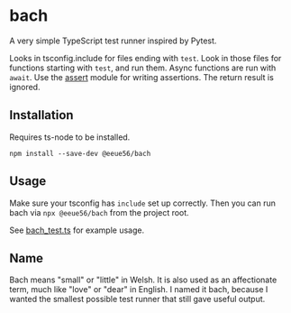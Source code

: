 # bach

A very simple TypeScript test runner inspired by Pytest.

Looks in tsconfig.include for files ending with `test`. Look in those files for functions starting with `test`, and run them. Async functions are run with `await`. Use the [assert](https://nodejs.org/api/assert.html) module for writing assertions. The return result is ignored.

## Installation

Requires ts-node to be installed.

```
npm install --save-dev @eeue56/bach
```

## Usage

Make sure your tsconfig has `include` set up correctly. Then you can run bach via `npx @eeue56/bach` from the project root.

See [bach_test.ts](src/bach_test.ts) for example usage.

## Name

Bach means "small" or "little" in Welsh. It is also used as an affectionate term, much like "love" or "dear" in English. I named it bach, because I wanted the smallest possible test runner that still gave useful output.